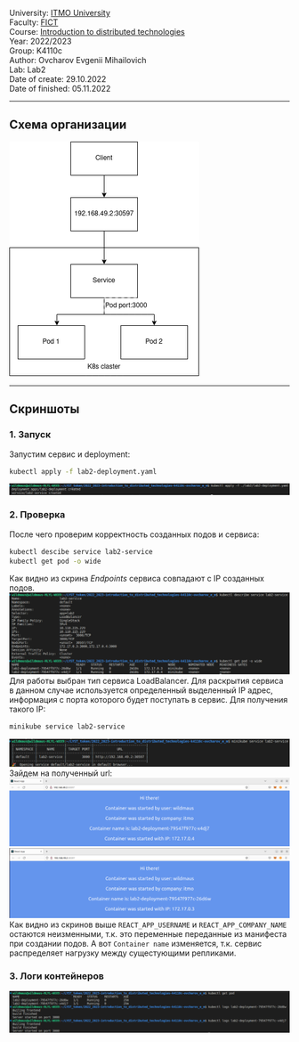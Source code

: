 University: [ITMO University](https://itmo.ru/ru/)    
Faculty: [FICT](https://fict.itmo.ru)    
Course: [Introduction to distributed technologies](https://github.com/itmo-ict-faculty/introduction-to-distributed-technologies)    
Year: 2022/2023    
Group: K4110c    
Author: Ovcharov Evgenii Mihailovich    
Lab: Lab2    
Date of create: 29.10.2022    
Date of finished: 05.11.2022    
___
## Схема организации
![scheme](./images/scheme.png)    
___
## Скриншоты
### 1. Запуск
Запустим сервис и deployment:
```bash
kubectl apply -f lab2-deployment.yaml
```
![deploy](./images/deploy.png)
### 2. Проверка
После чего проверим корректность созданных подов и сервиса:
```bash
kubectl descibe service lab2-service
kubectl get pod -o wide
```
Как видно из скрина _Endpoints_ сервиса совпадают с IP созданных подов.    
![endpoints](./images/endpoints.png)    
Для работы выбран тип сервиса LoadBalancer. Для раскрытия сервиса в данном случае используется определенный выделенный IP адрес, информация с порта которого будет поступать в сервис. Для получения такого IP:
```bash
minikube service lab2-service
```
![IP](./images/ip.png)    
Зайдем на полученный url:    
![res1](./images/res1.png)    
![res2](./images/res2.png)    
Как видно из скринов выше `REACT_APP_USERNAME` и `REACT_APP_COMPANY_NAME` остаются неизменными, т.к. это переменные переданные из манифеста при создании подов. А вот `Container name` изменяется, т.к. сервис распределяет нагрузку между сущестующими репликами. 
### 3. Логи контейнеров
![logs](./images/logs.png)